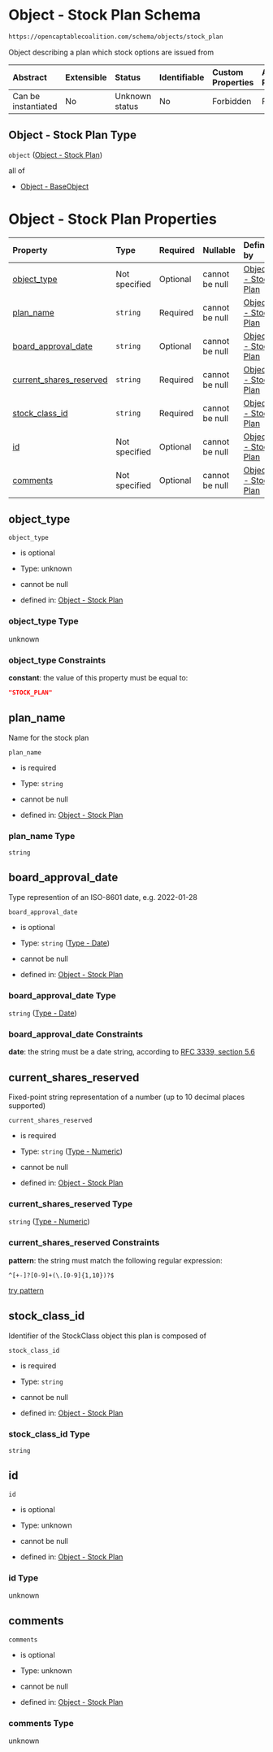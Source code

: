 # Object - Stock Plan Schema

```txt
https://opencaptablecoalition.com/schema/objects/stock_plan
```

Object describing a plan which stock options are issued from

| Abstract            | Extensible | Status         | Identifiable | Custom Properties | Additional Properties | Access Restrictions | Defined In                                                                                 |
| :------------------ | :--------- | :------------- | :----------- | :---------------- | :-------------------- | :------------------ | :----------------------------------------------------------------------------------------- |
| Can be instantiated | No         | Unknown status | No           | Forbidden         | Forbidden             | none                | [StockPlan.schema.json](../../schema/objects/StockPlan.schema.json "open original schema") |

## Object - Stock Plan Type

`object` ([Object - Stock Plan](stockplan.md))

all of

*   [Object - BaseObject](issuer-allof-object---baseobject.md "check type definition")

# Object - Stock Plan Properties

| Property                                            | Type          | Required | Nullable       | Defined by                                                                                                                                                                              |
| :-------------------------------------------------- | :------------ | :------- | :------------- | :-------------------------------------------------------------------------------------------------------------------------------------------------------------------------------------- |
| [object_type](#object_type)                         | Not specified | Optional | cannot be null | [Object - Stock Plan](stockplan-properties-object_type.md "https://opencaptablecoalition.com/schema/objects/stock_plan#/properties/object_type")                                        |
| [plan_name](#plan_name)                             | `string`      | Required | cannot be null | [Object - Stock Plan](stockplan-properties-plan_name.md "https://opencaptablecoalition.com/schema/objects/stock_plan#/properties/plan_name")                                            |
| [board_approval_date](#board_approval_date)         | `string`      | Optional | cannot be null | [Object - Stock Plan](eventdrivenvestingcondition-properties-event_occurred-oneof-type---date.md "https://opencaptablecoalition.com/schema/types/date#/properties/board_approval_date") |
| [current_shares_reserved](#current_shares_reserved) | `string`      | Required | cannot be null | [Object - Stock Plan](ratio-properties-type---numeric-1.md "https://opencaptablecoalition.com/schema/types/numeric#/properties/current_shares_reserved")                                |
| [stock_class_id](#stock_class_id)                   | `string`      | Required | cannot be null | [Object - Stock Plan](stockplan-properties-stock_class_id.md "https://opencaptablecoalition.com/schema/objects/stock_plan#/properties/stock_class_id")                                  |
| [id](#id)                                           | Not specified | Optional | cannot be null | [Object - Stock Plan](stockplan-properties-id.md "https://opencaptablecoalition.com/schema/objects/stock_plan#/properties/id")                                                          |
| [comments](#comments)                               | Not specified | Optional | cannot be null | [Object - Stock Plan](stockplan-properties-comments.md "https://opencaptablecoalition.com/schema/objects/stock_plan#/properties/comments")                                              |

## object_type



`object_type`

*   is optional

*   Type: unknown

*   cannot be null

*   defined in: [Object - Stock Plan](stockplan-properties-object_type.md "https://opencaptablecoalition.com/schema/objects/stock_plan#/properties/object_type")

### object_type Type

unknown

### object_type Constraints

**constant**: the value of this property must be equal to:

```json
"STOCK_PLAN"
```

## plan_name

Name for the stock plan

`plan_name`

*   is required

*   Type: `string`

*   cannot be null

*   defined in: [Object - Stock Plan](stockplan-properties-plan_name.md "https://opencaptablecoalition.com/schema/objects/stock_plan#/properties/plan_name")

### plan_name Type

`string`

## board_approval_date

Type represention of an ISO-8601 date, e.g. 2022-01-28

`board_approval_date`

*   is optional

*   Type: `string` ([Type - Date](eventdrivenvestingcondition-properties-event_occurred-oneof-type---date.md))

*   cannot be null

*   defined in: [Object - Stock Plan](eventdrivenvestingcondition-properties-event_occurred-oneof-type---date.md "https://opencaptablecoalition.com/schema/types/date#/properties/board_approval_date")

### board_approval_date Type

`string` ([Type - Date](eventdrivenvestingcondition-properties-event_occurred-oneof-type---date.md))

### board_approval_date Constraints

**date**: the string must be a date string, according to [RFC 3339, section 5.6](https://tools.ietf.org/html/rfc3339 "check the specification")

## current_shares_reserved

Fixed-point string representation of a number (up to 10 decimal places supported)

`current_shares_reserved`

*   is required

*   Type: `string` ([Type - Numeric](ratio-properties-type---numeric-1.md))

*   cannot be null

*   defined in: [Object - Stock Plan](ratio-properties-type---numeric-1.md "https://opencaptablecoalition.com/schema/types/numeric#/properties/current_shares_reserved")

### current_shares_reserved Type

`string` ([Type - Numeric](ratio-properties-type---numeric-1.md))

### current_shares_reserved Constraints

**pattern**: the string must match the following regular expression: 

```regexp
^[+-]?[0-9]+(\.[0-9]{1,10})?$
```

[try pattern](https://regexr.com/?expression=%5E%5B%2B-%5D%3F%5B0-9%5D%2B\(%5C.%5B0-9%5D%7B1%2C10%7D\)%3F%24 "try regular expression with regexr.com")

## stock_class_id

Identifier of the StockClass object this plan is composed of

`stock_class_id`

*   is required

*   Type: `string`

*   cannot be null

*   defined in: [Object - Stock Plan](stockplan-properties-stock_class_id.md "https://opencaptablecoalition.com/schema/objects/stock_plan#/properties/stock_class_id")

### stock_class_id Type

`string`

## id



`id`

*   is optional

*   Type: unknown

*   cannot be null

*   defined in: [Object - Stock Plan](stockplan-properties-id.md "https://opencaptablecoalition.com/schema/objects/stock_plan#/properties/id")

### id Type

unknown

## comments



`comments`

*   is optional

*   Type: unknown

*   cannot be null

*   defined in: [Object - Stock Plan](stockplan-properties-comments.md "https://opencaptablecoalition.com/schema/objects/stock_plan#/properties/comments")

### comments Type

unknown

